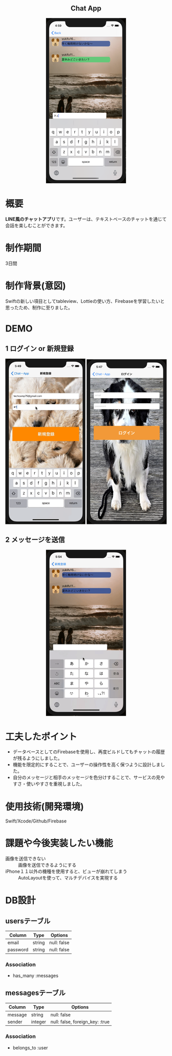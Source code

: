 <h2 align="center">Chat App</h2>

<p align="center">
  <img src="スクリーンショット 2020-07-09 16.59.07.png" width="250px;"/>
</p>

# 概要
**LINE風のチャットアプリ**です。ユーザーは、テキストベースのチャットを通じて会話を楽しむことができます。

# 制作期間
3日間

# 制作背景(意図)
Swiftの新しい項目としてtableview、Lottieの使い方、Firebaseを学習したいと思ったため、制作に至りました。
 
# DEMO
## 1 ログイン or 新規登録
<p align="center">
  <img src="59095a4da19a13cbef4a73dad3b2d5f0.gif" width="250px;"/>
  <img src="スクリーンショット 2020-07-09 17.47.06.png" width="250px;"/>
</p>

## 2 メッセージを送信
<p align="center">
  <img src="2a6ac9404ed18f8d29c508f782b23fa2.gif" width="250px;"/>
</p>

# 工夫したポイント
- データベースとしてのFirebaseを使用し、再度ビルドしてもチャットの履歴が残るようにしました。
- 機能を限定的にすることで、ユーザーの操作性を高く保つように設計しました。
- 自分のメッセージと相手のメッセージを色分けすることで、サービスの見やすさ・使いやすさを重視しました。

# 使用技術(開発環境)
Swift/Xcode/Github/Firebase

# 課題や今後実装したい機能
<dl>
  <dt>画像を送信できない</dt>
  <dd>画像を送信できるようにする</dd>
  <dt>iPhone１１以外の機種を使用すると、ビューが崩れてしまう</dt>
  <dd>AutoLayoutを使って、マルチデバイスを実現する</dd>
</dl>

# DB設計
## usersテーブル

|Column|Type|Options|
|------|----|-------|
|email|string|null: false|
|password|string|null: false|

### Association
- has_many :messages

## messagesテーブル

|Column|Type|Options|
|------|----|-------|
|message|string|null: false|
|sender|integer|null: false, foreign_key: :true|

### Association
- belongs_to :user
